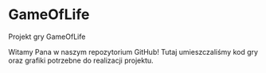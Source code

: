 # GameOfLife
Projekt gry GameOfLife

Witamy Pana w naszym repozytorium GitHub!
Tutaj umieszczaliśmy kod gry oraz grafiki potrzebne do realizacji projektu.
